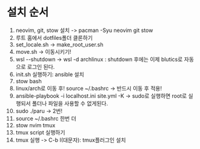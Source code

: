 
# 설치 순서

1. neovim, git, stow 설치 -> pacman -Syu neovim git stow
2. 루트 홈에서 dotfiles폴더 클론하기
3. set_locale.sh -> make_root_user.sh 
4. move.sh -> 이동시키기!
5. wsl --shutdown -> wsl -d archlinux : shutdown 후에는 이제 blutics로 자동으로 로그인 된다.
6. init.sh 실행하기: ansible 설치
7. stow bash 
8. linux/arch로 이동 후! source ~/.bashrc -> 반드시 이동 후 적용!
9. ansible-playbook -i localhost.ini site.yml -K -> sudo로 실행하면 root로 실행되서 폴더나 파일을 사용할 수 없게된다.
10. sudo ./paru -> 2번!
11. source ~/.bashrc 한번 더
12. stow nvim tmux
13. tmux script 실행하기
14. tmux 실행 -> C-b I(대문자): tmux플러그인 설치


